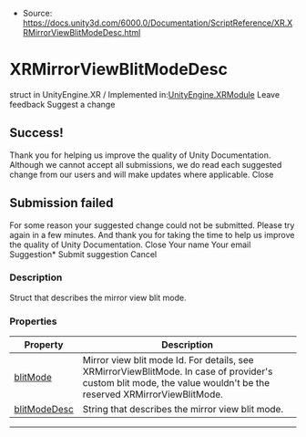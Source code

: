 * Source: https://docs.unity3d.com/6000.0/Documentation/ScriptReference/XR.XRMirrorViewBlitModeDesc.html

# XRMirrorViewBlitModeDesc
struct in UnityEngine.XR
/
Implemented in:[UnityEngine.XRModule](https://docs.unity3d.com/6000.0/Documentation/ScriptReference/UnityEngine.XRModule.html)
Leave feedback
Suggest a change
## Success!
Thank you for helping us improve the quality of Unity Documentation. Although we cannot accept all submissions, we do read each suggested change from our users and will make updates where applicable.
Close
## Submission failed
For some reason your suggested change could not be submitted. Please <a>try again</a> in a few minutes. And thank you for taking the time to help us improve the quality of Unity Documentation.
Close
Your name Your email Suggestion* Submit suggestion
Cancel
### Description
Struct that describes the mirror view blit mode.
### Properties
Property | Description  
---|---  
[blitMode](https://docs.unity3d.com/6000.0/Documentation/ScriptReference/XR.XRMirrorViewBlitModeDesc-blitMode.html) | Mirror view blit mode Id. For details, see XRMirrorViewBlitMode. In case of provider's custom blit mode, the value wouldn't be the reserved XRMirrorViewBlitMode.  
[blitModeDesc](https://docs.unity3d.com/6000.0/Documentation/ScriptReference/XR.XRMirrorViewBlitModeDesc-blitModeDesc.html) | String that describes the mirror view blit mode.  
* * *
